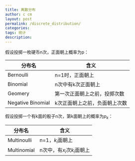 ```yaml
---
title: 离散分布
author: c cm
layout: post
permalink: /discrete_distribution/
categories: 
tags: 统计
description:
---
```


假设投掷一枚硬币n次，正面朝上概率为p：

分布名               | 含义
-------------       | -------------------------
Bernoulli           | n=1时，正面朝上
Binomial            | n次中有k次正面朝上
Geomery             | 第一次正面朝上之前，投掷次数
Negative Binomial   | k次正面朝上之前，负面朝上次数

假设投掷一个有k面的骰子n次，第k面朝上的概率为$p_k$：

分布名               | 含义
-------------       | -------------------------
Multinoulli         | n=1，$k_i$面朝上
Multinomial         | n次中，有$x_i$次$k_i$面朝上